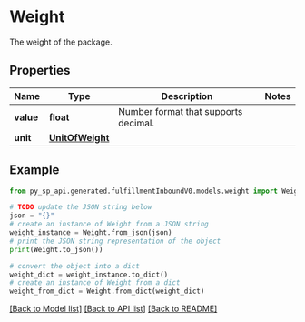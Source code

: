 # Weight

The weight of the package.

## Properties

Name | Type | Description | Notes
------------ | ------------- | ------------- | -------------
**value** | **float** | Number format that supports decimal. | 
**unit** | [**UnitOfWeight**](UnitOfWeight.md) |  | 

## Example

```python
from py_sp_api.generated.fulfillmentInboundV0.models.weight import Weight

# TODO update the JSON string below
json = "{}"
# create an instance of Weight from a JSON string
weight_instance = Weight.from_json(json)
# print the JSON string representation of the object
print(Weight.to_json())

# convert the object into a dict
weight_dict = weight_instance.to_dict()
# create an instance of Weight from a dict
weight_from_dict = Weight.from_dict(weight_dict)
```
[[Back to Model list]](../README.md#documentation-for-models) [[Back to API list]](../README.md#documentation-for-api-endpoints) [[Back to README]](../README.md)


